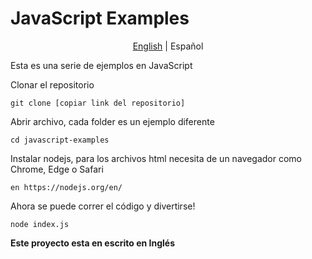 # JavaScript Examples
<p align="center">
    <a href="https://github.com/Fonsii/javascript-examples/blob/main/README.md">English</a> |
    <span>Español</span> 
</p>

Esta es una serie de ejemplos en JavaScript

Clonar el repositorio

    git clone [copiar link del repositorio]

Abrir archivo, cada folder es un ejemplo diferente

    cd javascript-examples

Instalar nodejs, para los archivos html necesita de un navegador como Chrome, Edge o Safari

    en https://nodejs.org/en/ 

Ahora se puede correr el código y divertirse!

    node index.js
    

**Este proyecto esta en escrito en Inglés**